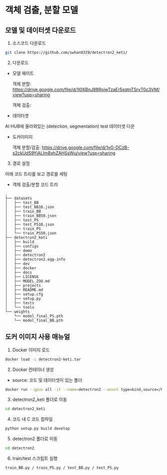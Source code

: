 # 객체 검출, 분할 모델

## 모델 및 데이터셋 다운로드

1. 소스코드 다운로드

```bash
git clone https://github.com/swhan0329/detectron2_keti/
```

2. 다운로드

* 모델 웨이트

    객체 분할: https://drive.google.com/file/d/1l0XBnJ88RsjwTzaEr5sqtnTSrvT0c3VM/view?usp=sharing

    객체 검출: 

* 데이터셋

AI HUB에 올라와있는 (detection, segmentation) test 데이터셋 다운

* 도커이미지

    객체 분할/검출: https://drive.google.com/file/d/1vG-DCzB-s2ckUdS9YiALlmBxhZAHSsWu/view?usp=sharing

3. 경로 설정

아래 코드 트리를 보고 경로를 세팅

* 객체 검출/분할 코드 트리

```
.
├── datasets
│   ├── test_BB
│   ├── test_BB10.json
│   ├── train_BB
│   ├── train_BB50.json
│   ├── test_PS
│   ├── test_PS10.json
│   ├── train_PS
│   └── train_PS50.json
├── detectron2_keti
│   ├── build
│   ├── configs
│   ├── demo
│   ├── detectron2
│   ├── detectron2.egg-info
│   ├── dev
│   ├── docker
│   ├── docs
│   ├── LICENSE
│   ├── MODEL_ZOO.md
│   ├── projects
│   ├── README.md
│   ├── setup.cfg
│   ├── setup.py
│   ├── tests
│   └── tools
└── weights
    └── model_final_PS.pth 
    └── model_final_BB.pth 
```

## 도커 이미지 사용 매뉴얼

1. Docker 이미지 로드

```bash
docker load -i detectron2-keti.tar
```

2. Docker 컨테이너 생성

* source: 코드 및 데이터셋이 있는 폴더

```bash
docker run --gpus all -it --name=detectron2 --mount type=bind,source=/home/super/sw/100,target=/home/appuser detectron2:v0
```

3. detectron2_keti 폴더로 이동

```bash
cd detectron2_keti
```

4. 코드 내 C 코드 컴파일

```bash
python setup.py build develop
```

5. detectron2 폴더로 이동

```bash
cd detectron2
```

6. train/test 스크립트 실행

```bash
train_BB.py / train_PS.py / test_BB.py / test_PS.py
```
